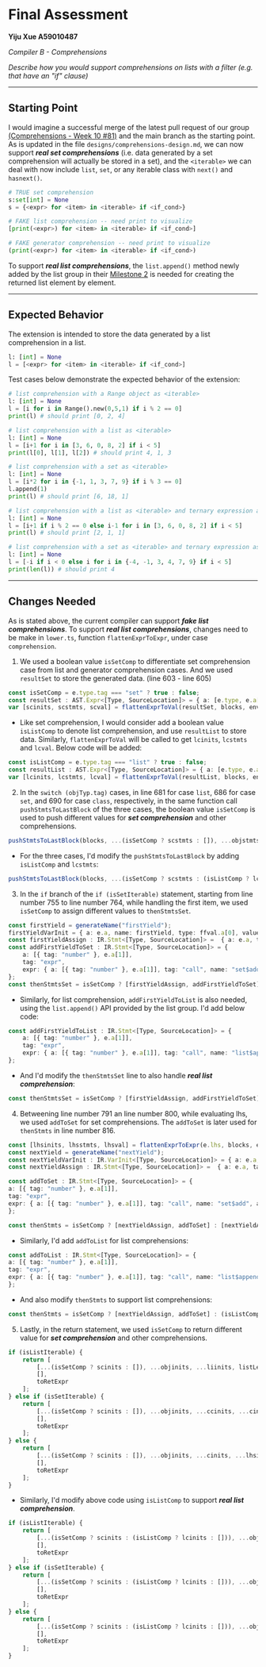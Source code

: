 # Final Assessment

__Yiju Xue A59010487__

_Compiler B - Comprehensions_

_Describe how you would support comprehensions on lists with a filter (e.g. that have an "if" clause)_

---

## Starting Point

I would imagine a successful merge of the latest pull request of our group [(Comprehensions - Week 10 #81)](https://github.com/ucsd-cse231-s22/chocopy-wasm-compiler-B/pull/81) and the main branch as the starting point. As is updated in the file ```designs/comprehensions-design.md```, we can now support ___real set comprehensions___ (i.e. data generated by a set comprehension will actually be stored in a set), and the `<iterable>` we can deal with now include
`list`, `set`, or any iterable class with `next()` and `hasnext()`. 
```python
# TRUE set comprehension
s:set[int] = None
s = {<expr> for <item> in <iterable> if <if_cond>}

# FAKE list comprehension -- need print to visualize
[print(<expr>) for <item> in <iterable> if <if_cond>] 

# FAKE generator comprehension -- need print to visualize
(print(<expr>) for <item> in <iterable> if <if_cond>) 
```
To support ___real list comprehensions___, the ```list.append()``` method newly added by the list group in their [Milestone 2](https://github.com/ucsd-cse231-s22/chocopy-wasm-compiler-B/blob/a215a8d63c125b95869ace62d7eaf3f81dee556a/designs/lists-design.md) is needed for creating the returned list element by element. 

---

## Expected Behavior

The extension is intended to store the data generated by a list comprehension in a list. 
```python
l: [int] = None
l = [<expr> for <item> in <iterable> if <if_cond>]
```
Test cases below demonstrate the expected behavior of the extension:
```python
# list comprehension with a Range object as <iterable>
l: [int] = None
l = [i for i in Range().new(0,5,1) if i % 2 == 0]
print(l) # should print [0, 2, 4]
```
```python
# list comprehension with a list as <iterable>
l: [int] = None
l = [i+1 for i in [3, 6, 0, 8, 2] if i < 5]
print(l[0], l[1], l[2]) # should print 4, 1, 3
```
```python
# list comprehension with a set as <iterable>
l: [int] = None
l = [i*2 for i in {-1, 1, 3, 7, 9} if i % 3 == 0]
l.append(1)
print(l) # should print [6, 18, 1]
```
```python
# list comprehension with a list as <iterable> and ternary expression as <expr>
l: [int] = None
l = [i+1 if i % 2 == 0 else i-1 for i in [3, 6, 0, 8, 2] if i < 5]
print(l) # should print [2, 1, 1]
```
```python
# list comprehension with a set as <iterable> and ternary expression as <expr>
l: [int] = None
l = [-i if i < 0 else i for i in {-4, -1, 3, 4, 7, 9} if i < 5]
print(len(l)) # should print 4
```

---

## Changes Needed

As is stated above, the current compiler can support ___fake list comprehensions___. To support ___real list comprehensions___, changes need to be make in ```lower.ts```, function ```flattenExprToExpr```, under case ```comprehension```. 

1. We used a boolean value ```isSetComp``` to differentiate set comprehension case from list and generator comprehension cases. And we used ```resultSet``` to store the generated data. (line 603 - line 605)
```typescript
const isSetComp = e.type.tag === "set" ? true : false;
const resultSet : AST.Expr<[Type, SourceLocation]> = { a: [e.type, e.a[1]], tag: "set", values: []};
var [scinits, scstmts, scval] = flattenExprToVal(resultSet, blocks, env);
```
* Like set comprehension, I would consider add a boolean value ```isListComp``` to denote list comprehension, and use ```resultList``` to store data. Similarly, ```flattenExprToVal``` will be called to get ```lcinits```, ```lcstmts``` and ```lcval```. Below code will be added:
```typescript
const isListComp = e.type.tag === "list" ? true : false;
const resultList : AST.Expr<[Type, SourceLocation]> = { a: [e.type, e.a[1]], tag: "list", values: []};
var [lcinits, lcstmts, lcval] = flattenExprToVal(resultList, blocks, env);
```
2. In the ```switch (objTyp.tag)``` cases, in line 681 for case ```list```, 686 for case ```set```, and 690 for case ```class```, respectively, in the same function call ```pushStmtsToLastBlock``` of the three cases, the boolean value ```isSetComp``` is used to push different values for ___set comprehension___ and other comprehensions.
```typescript
pushStmtsToLastBlock(blocks, ...(isSetComp ? scstmts : []), ...objstmts, ...listmts, listLengthAssign, listIterableAssign);
```
* For the three cases, I'd modify the ```pushStmtsToLastBlock``` by adding ```isListComp``` and ```lcstmts```:
```typescript
pushStmtsToLastBlock(blocks, ...(isSetComp ? scstmts : (isListComp ? lcstmts : [])), ...objstmts, ...listmts, listLengthAssign, listIterableAssign);
```
3. In the ```if``` branch of the ```if (isSetIterable)``` statement, starting from line number 755 to line number 764, while handling the first item, we used ```isSetComp``` to assign different values to ```thenStmtsSet```. 
```typescript
const firstYield = generateName("firstYield");
firstYieldVarInit = { a: e.a, name: firstYield, type: ffval.a[0], value: { a: [{ tag: "none" }, e.a[1]], tag: "none" } };
const firstYieldAssign : IR.Stmt<[Type, SourceLocation]> =  { a: e.a, tag: "assign", name: firstYield, value: ffval };
const addFirstYieldToSet : IR.Stmt<[Type, SourceLocation]> = {
    a: [{ tag: "number" }, e.a[1]],
    tag: "expr",
    expr: { a: [{ tag: "number" }, e.a[1]], tag: "call", name: "set$add", arguments: [scval, { a: e.a, tag: "id", name: firstYield }] }
};
const thenStmtsSet = isSetComp ? [firstYieldAssign, addFirstYieldToSet] : [firstYieldAssign];
```
* Similarly, for list comprehension, ```addFirstYieldToList``` is also needed, using the ```list.append()``` API provided by the list group. I'd add below code:
```typescript
const addFirstYieldToList : IR.Stmt<[Type, SourceLocation]> = {
    a: [{ tag: "number" }, e.a[1]],
    tag: "expr",
    expr: { a: [{ tag: "number" }, e.a[1]], tag: "call", name: "list$append", arguments: [lcval, { a: e.a, tag: "id", name: firstYield }] }
};
```
* And I'd modify the ```thenStmtsSet``` line to also handle ___real list comprehension___:
```typescript
const thenStmtsSet = isSetComp ? [firstYieldAssign, addFirstYieldToSet] : (isListComp ? [firstYieldAssign, addFirstYieldToList] : [firstYieldAssign]);
```
4. Betweening line number 791 an line number 800, while evaluating lhs, we used ```addToSet``` for set comprehensions. The ```addToSet``` is later used for ```thenStmts``` in line number 816.
```typescript
const [lhsinits, lhsstmts, lhsval] = flattenExprToExpr(e.lhs, blocks, env);
const nextYield = generateName("nextYield");
const nextYieldVarInit : IR.VarInit<[Type, SourceLocation]> = { a: e.a, name: nextYield, type: lhsval.a[0], value: { a: e.a, tag: "none" } };
const nextYieldAssign : IR.Stmt<[Type, SourceLocation]> =  { a: e.a, tag: "assign", name: nextYield, value: lhsval };

const addToSet : IR.Stmt<[Type, SourceLocation]> = {
a: [{ tag: "number" }, e.a[1]],
tag: "expr",
expr: { a: [{ tag: "number" }, e.a[1]], tag: "call", name: "set$add", arguments: [scval, { a: e.a, tag: "id", name: nextYield }] }
};
```
```typescript
const thenStmts = isSetComp ? [nextYieldAssign, addToSet] : [nextYieldAssign];
```
* Similarly, I'd add ```addToList``` for list comprehensions:
```typescript
const addToList : IR.Stmt<[Type, SourceLocation]> = {
a: [{ tag: "number" }, e.a[1]],
tag: "expr",
expr: { a: [{ tag: "number" }, e.a[1]], tag: "call", name: "list$append", arguments: [lcval, { a: e.a, tag: "id", name: nextYield }] }
};
```
* And also modify ```thenStmts``` to support list comprehensions:
```typescript
const thenStmts = isSetComp ? [nextYieldAssign, addToSet] : (isListComp ? [nextYieldAssign, addToList] : [nextYieldAssign]);
```
5. Lastly, in the return statement, we used ```isSetComp``` to return different value for ___set comprehension___ and other comprehensions.
```typescript
if (isListIterable) {
    return [
        [...(isSetComp ? scinits : []), ...objinits, ...liinits, listLengthVarInit, listIterableVarInit, ...cinits, ...lhsinits, hasnextVarInit, nextVarInit, nextYieldVarInit],
        [],
        toRetExpr
    ];
} else if (isSetIterable) {
    return [
        [...(isSetComp ? scinits : []), ...objinits, ...ccinits, ...cinits, ...ffinits, ...lhsinits, hasnextVarInit, nextVarInit, firstYieldVarInit, nextYieldVarInit],
        [],
        toRetExpr
    ];
} else {
    return [
        [...(isSetComp ? scinits : []), ...objinits, ...cinits, ...lhsinits, hasnextVarInit, nextVarInit, nextYieldVarInit],
        [],
        toRetExpr
    ];
}
```
* Similarly, I'd modify above code using ```isListComp``` to support ___real list comprehension___.
```typescript
if (isListIterable) {
    return [
        [...(isSetComp ? scinits : (isListComp ? lcinits : [])), ...objinits, ...liinits, listLengthVarInit, listIterableVarInit, ...cinits, ...lhsinits, hasnextVarInit, nextVarInit, nextYieldVarInit],
        [],
        toRetExpr
    ];
} else if (isSetIterable) {
    return [
        [...(isSetComp ? scinits : (isListComp ? lcinits : [])), ...objinits, ...ccinits, ...cinits, ...ffinits, ...lhsinits, hasnextVarInit, nextVarInit, firstYieldVarInit, nextYieldVarInit],
        [],
        toRetExpr
    ];
} else {
    return [
        [...(isSetComp ? scinits : (isListComp ? lcinits : [])), ...objinits, ...cinits, ...lhsinits, hasnextVarInit, nextVarInit, nextYieldVarInit],
        [],
        toRetExpr
    ];
}
```